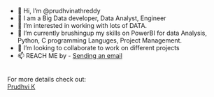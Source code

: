 - 👋 Hi, I’m @prudhvinathreddy
- 👀 I am a Big Data developer, Data Analyst, Engineer
- 👀 I’m interested in working with lots of DATA.
- 🌱 I’m currently brushingup my skills on PowerBI for data Analysis, Python, C programming Languges, Project Management.
- 💞️ I’m looking to collaborate to work on different projects
- 📫 REACH ME by - <a href="mailto:prudhvikatha@outlook.com">Sending an email</a>

<br>
  <div> For more details check out: </div><a href="https://linktr.ee/prudhvinath" target="_blank">Prudhvi K</a>

<!---
prudhvinathreddy/prudhvinathreddy is a ✨ special ✨ repository because its `README.md` (this file) appears on your GitHub profile.
You can click the Preview link to take a look at your changes.
--->
